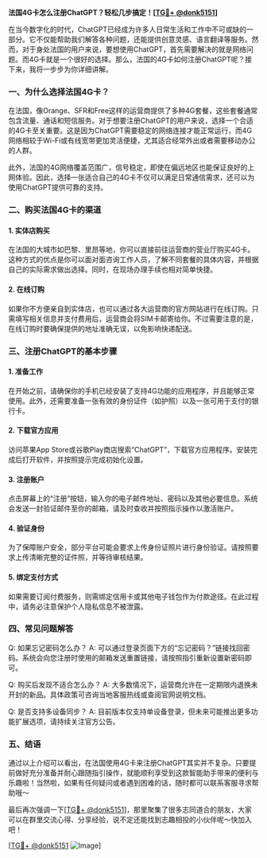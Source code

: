 **法国4G卡怎么注册ChatGPT？轻松几步搞定！[[TG💪+ @donk5151](https://t.me/s/donk5151)]**

在当今数字化的时代，ChatGPT已经成为许多人日常生活和工作中不可或缺的一部分。它不仅能帮助我们解答各种问题，还能提供创意灵感、语言翻译等服务。然而，对于身处法国的用户来说，要想使用ChatGPT，首先需要解决的就是网络问题。而4G卡就是一个很好的选择。那么，法国的4G卡如何注册ChatGPT呢？接下来，我将一步步为你详细讲解。

### 一、为什么选择法国4G卡？

在法国，像Orange、SFR和Free这样的运营商提供了多种4G套餐，这些套餐通常包含流量、通话和短信服务。对于想要注册ChatGPT的用户来说，选择一个合适的4G卡至关重要。这是因为ChatGPT需要稳定的网络连接才能正常运行，而4G网络相较于Wi-Fi或有线宽带更加灵活便捷，尤其适合经常外出或者需要移动办公的人群。

此外，法国的4G网络覆盖范围广，信号稳定，即使在偏远地区也能保证良好的上网体验。因此，选择一张适合自己的4G卡不仅可以满足日常通信需求，还可以为使用ChatGPT提供可靠的支持。

### 二、购买法国4G卡的渠道

#### 1. 实体店购买
在法国的大城市如巴黎、里昂等地，你可以直接前往运营商的营业厅购买4G卡。这种方式的优点是你可以面对面咨询工作人员，了解不同套餐的具体内容，并根据自己的实际需求做出选择。同时，在现场办理手续也相对简单快捷。

#### 2. 在线订购
如果你不方便亲自到实体店，也可以通过各大运营商的官方网站进行在线订购。只需填写相关信息并支付费用后，运营商会将SIM卡邮寄给你。不过需要注意的是，在线订购时要确保提供的地址准确无误，以免影响快递配送。

### 三、注册ChatGPT的基本步骤

#### 1. 准备工作
在开始之前，请确保你的手机已经安装了支持4G功能的应用程序，并且能够正常使用。此外，还需要准备一张有效的身份证件（如护照）以及一张可用于支付的银行卡。

#### 2. 下载官方应用
访问苹果App Store或谷歌Play商店搜索“ChatGPT”，下载官方应用程序。安装完成后打开软件，并按照提示完成初始化设置。

#### 3. 注册账户
点击屏幕上的“注册”按钮，输入你的电子邮件地址、密码以及其他必要信息。系统会发送一封验证邮件至你的邮箱，请及时查收并按照指示操作以激活账户。

#### 4. 验证身份
为了保障账户安全，部分平台可能会要求上传身份证照片进行身份验证。请按照要求上传清晰完整的证件照，并等待审核结果。

#### 5. 绑定支付方式
如果需要订阅付费服务，则需绑定信用卡或其他电子钱包作为付款途径。在此过程中，请务必注意保护个人隐私信息不被泄露。

### 四、常见问题解答

Q: 如果忘记密码怎么办？
A: 可以通过登录页面下方的“忘记密码？”链接找回密码。系统会向您注册时使用的邮箱发送重置链接，请按照指引重新设置新密码即可。

Q: 购买后发现不适合怎么办？
A: 大多数情况下，运营商允许在一定期限内退换未开封的新品。具体政策可咨询当地客服热线或查阅官网说明文档。

Q: 是否支持多设备同步？
A: 目前版本仅支持单设备登录，但未来可能推出更多功能扩展选项，请持续关注官方公告。

### 五、结语

通过以上介绍可以看出，在法国使用4G卡来注册ChatGPT其实并不复杂。只要提前做好充分准备并耐心跟随指引操作，就能顺利享受到这款智能助手带来的便利与乐趣啦！当然啦，如果有任何疑问或者遇到困难的话，随时都可以联系客服寻求帮助哦～

最后再次强调一下[[TG💪+ @donk5151](https://t.me/s/donk5151)]，那里聚集了很多志同道合的朋友，大家可以在群里交流心得、分享经验，说不定还能找到志趣相投的小伙伴呢～快加入吧！

[[TG💪+ @donk5151](https://t.me/s/donk5151) ![Image](https://i.postimg.cc/rwNCRYN7/Snipaste-2025-04-30-17-27-05.png)]